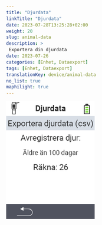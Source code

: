 ```yaml
---
title: "Djurdata"
linkTitle: "Djurdata"
date: 2023-07-28T13:25:28+02:00
weight: 20
slug: animal-data
description: >
 Exportera din djurdata
date: 2023-07-26
categories: [Enhet, Dataexport]
tags: [Enhet, Dataexport]
translationKey: device/animal-data
no_list: true
maphilight: true
---
```

<img src="animal-data.png" alt="VitalControl Datahantering" title="Datahantering" usemap="#workmap" class="maphilight" />

<map name="workmap">
  <area shape="rect" coords="2,40,238,80" alt="Exportera djurdata (csv)" title="Exportera din djurdata&#10;Mus klick: öppna dokumentation" href="/en/docs/data-export/usb-drive/">

  <area shape="rect" coords="2,80,238,200" alt="Avregistrera djur" title="Ange åldern från vilken djur ska avregistreras&#10;Mus klick: öppna dokumentation" href="/en/docs/device/data-management/animal-data/unregister-animal/">

  <area shape="rect" coords="2,282,120,319" alt="Tillbaka" title="All information och instruktioner för att exportera djurdata finns här&#10;Mus klick: öppna dokumentation" href="/en/docs/device/data-management/">
</map>
